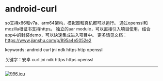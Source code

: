 # android-curl
so支持x86和v7a、arm64架构，模拟器和真机都可以运行。
通过openssl和mozilla根证书支持https。
独立的aar module，可以直接引入项目使用，结合app中的封装demo，可以快速集成进入项目中。
更多请见文档：https://www.jianshu.com/p/895a4e5052e2

keywords: android curl jni ndk https http openssl 

关键字：安卓 curl jni ndk https https openssl 

-----------------------------------------------------------------
<a href="https://996.icu"><img src="https://img.shields.io/badge/link-996.icu-red.svg" alt="996.icu"></a>
